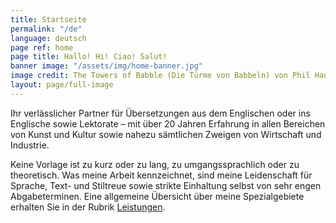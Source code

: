 ```yaml
---
title: Startseite
permalink: "/de"
language: deutsch
page ref: home
page title: Hallo! Hi! Ciao! Salut!
banner image: "/assets/img/home-banner.jpg"
image credit: The Towers of Babble (Die Türme von Babbeln) von Phil Haddock (Ausschnitt)
layout: page/full-image
---
```


Ihr verlässlicher Partner für Übersetzungen aus dem Englischen oder ins Englische sowie Lektorate – mit über 20 Jahren Erfahrung in allen Bereichen von Kunst und Kultur sowie nahezu sämtlichen Zweigen von Wirtschaft und Industrie.

Keine Vorlage ist zu kurz oder zu lang, zu umgangssprachlich oder zu theoretisch. Was meine Arbeit kennzeichnet, sind meine Leidenschaft für Sprache, Text- und Stiltreue sowie strikte Einhaltung selbst von sehr engen Abgabeterminen. Eine allgemeine Übersicht über meine Spezialgebiete erhalten Sie in der Rubrik [Leistungen](/de/sprachdienste).
